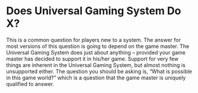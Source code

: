 # Does Universal Gaming System Do X?

This is a common question for players new to a system. The answer for most versions of this question is going to depend on the game master. The Universal Gaming System does just about anything – provided your game master has decided to support it in his/her game. Support for very few things are inherent in the Universal Gaming System, but almost nothing is unsupported either. The question you should be asking is, “What is possible in this game world?” which is a question that the game master is uniquely qualified to answer.
